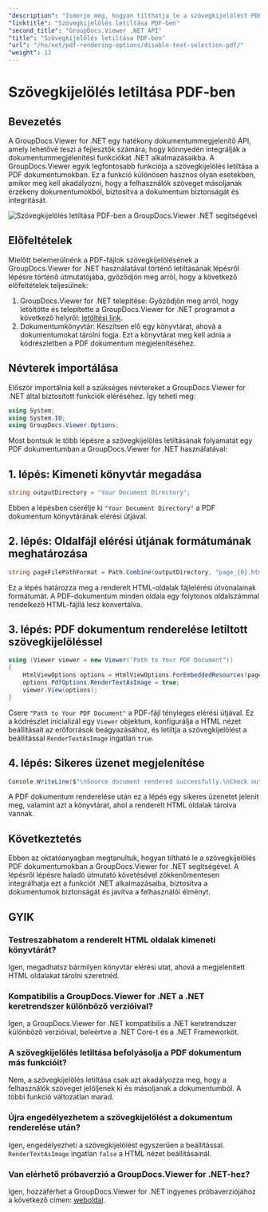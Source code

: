 ```yaml
---
"description": "Ismerje meg, hogyan tilthatja le a szövegkijelölést PDF-ben a GroupDocs.Viewer for .NET használatával. Kövesse lépésről lépésre szóló útmutatónkat a zökkenőmentes integráció érdekében."
"linktitle": "Szövegkijelölés letiltása PDF-ben"
"second_title": "GroupDocs.Viewer .NET API"
"title": "Szövegkijelölés letiltása PDF-ben"
"url": "/hu/net/pdf-rendering-options/disable-text-selection-pdf/"
"weight": 13
---
```


# Szövegkijelölés letiltása PDF-ben

## Bevezetés
A GroupDocs.Viewer for .NET egy hatékony dokumentummegjelenítő API, amely lehetővé teszi a fejlesztők számára, hogy könnyedén integrálják a dokumentummegjelenítési funkciókat .NET alkalmazásaikba. A GroupDocs.Viewer egyik legfontosabb funkciója a szövegkijelölés letiltása a PDF dokumentumokban. Ez a funkció különösen hasznos olyan esetekben, amikor meg kell akadályozni, hogy a felhasználók szöveget másoljanak érzékeny dokumentumokból, biztosítva a dokumentum biztonságát és integritását.

![Szövegkijelölés letiltása PDF-ben a GroupDocs.Viewer .NET segítségével](/viewer/pdf-rendering-options/disable-text-selection-in-pdf.png)

## Előfeltételek
Mielőtt belemerülnénk a PDF-fájlok szövegkijelölésének a GroupDocs.Viewer for .NET használatával történő letiltásának lépésről lépésre történő útmutatójába, győződjön meg arról, hogy a következő előfeltételek teljesülnek:
1. GroupDocs.Viewer for .NET telepítése: Győződjön meg arról, hogy letöltötte és telepítette a GroupDocs.Viewer for .NET programot a következő helyről: [letöltési link](https://releases.groupdocs.com/viewer/net/).
2. Dokumentumkönyvtár: Készítsen elő egy könyvtárat, ahová a dokumentumokat tárolni fogja. Ezt a könyvtárat meg kell adnia a kódrészletben a PDF dokumentum megjelenítéséhez.

## Névterek importálása
Először importálnia kell a szükséges névtereket a GroupDocs.Viewer for .NET által biztosított funkciók eléréséhez. Így teheti meg:

```csharp
using System;
using System.IO;
using GroupDocs.Viewer.Options;
```

Most bontsuk le több lépésre a szövegkijelölés letiltásának folyamatát egy PDF dokumentumban a GroupDocs.Viewer for .NET használatával:
## 1. lépés: Kimeneti könyvtár megadása
```csharp
string outputDirectory = "Your Document Directory";
```
Ebben a lépésben cserélje ki `"Your Document Directory"` a PDF dokumentum könyvtárának elérési útjával.
## 2. lépés: Oldalfájl elérési útjának formátumának meghatározása
```csharp
string pageFilePathFormat = Path.Combine(outputDirectory, "page_{0}.html");
```
Ez a lépés határozza meg a renderelt HTML-oldalak fájlelérési útvonalainak formátumát. A PDF-dokumentum minden oldala egy folytonos oldalszámmal rendelkező HTML-fájllá lesz konvertálva.
## 3. lépés: PDF dokumentum renderelése letiltott szövegkijelöléssel
```csharp
using (Viewer viewer = new Viewer("Path to Your PDF Document"))
{
    HtmlViewOptions options = HtmlViewOptions.ForEmbeddedResources(pageFilePathFormat);
    options.PdfOptions.RenderTextAsImage = true;
    viewer.View(options);
}
```
Csere `"Path to Your PDF Document"` a PDF-fájl tényleges elérési útjával. Ez a kódrészlet inicializál egy `Viewer` objektum, konfigurálja a HTML nézet beállításait az erőforrások beágyazásához, és letiltja a szövegkijelölést a beállítással `RenderTextAsImage` ingatlan `true`.
## 4. lépés: Sikeres üzenet megjelenítése
```csharp
Console.WriteLine($"\nSource document rendered successfully.\nCheck output in {outputDirectory}.");
```
A PDF dokumentum renderelése után ez a lépés egy sikeres üzenetet jelenít meg, valamint azt a könyvtárat, ahol a renderelt HTML oldalak tárolva vannak.

## Következtetés
Ebben az oktatóanyagban megtanultuk, hogyan tiltható le a szövegkijelölés PDF dokumentumokban a GroupDocs.Viewer for .NET segítségével. A lépésről lépésre haladó útmutató követésével zökkenőmentesen integrálhatja ezt a funkciót .NET alkalmazásaiba, biztosítva a dokumentumok biztonságát és javítva a felhasználói élményt.
## GYIK
### Testreszabhatom a renderelt HTML oldalak kimeneti könyvtárát?
Igen, megadhatsz bármilyen könyvtár elérési utat, ahová a megjelenített HTML oldalakat tárolni szeretnéd.
### Kompatibilis a GroupDocs.Viewer for .NET a .NET keretrendszer különböző verzióival?
Igen, a GroupDocs.Viewer for .NET kompatibilis a .NET keretrendszer különböző verzióival, beleértve a .NET Core-t és a .NET Frameworköt.
### A szövegkijelölés letiltása befolyásolja a PDF dokumentum más funkcióit?
Nem, a szövegkijelölés letiltása csak azt akadályozza meg, hogy a felhasználók szöveget jelöljenek ki és másoljanak a dokumentumból. A többi funkció változatlan marad.
### Újra engedélyezhetem a szövegkijelölést a dokumentum renderelése után?
Igen, engedélyezheti a szövegkijelölést egyszerűen a beállítással. `RenderTextAsImage` ingatlan `false` a HTML nézet beállításainál.
### Van elérhető próbaverzió a GroupDocs.Viewer for .NET-hez?
Igen, hozzáférhet a GroupDocs.Viewer for .NET ingyenes próbaverziójához a következő címen: [weboldal](https://releases.groupdocs.com/).